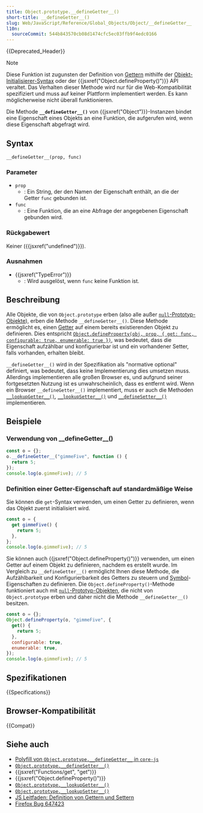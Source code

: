 ```yaml
---
title: Object.prototype.__defineGetter__()
short-title: __defineGetter__()
slug: Web/JavaScript/Reference/Global_Objects/Object/__defineGetter__
l10n:
  sourceCommit: 544b843570cb08d1474cfc5ec03ffb9f4edc0166
---
```


{{Deprecated_Header}}

> [!NOTE]
> Diese Funktion ist zugunsten der Definition von [Gettern](/de/docs/Web/JavaScript/Reference/Functions/get) mithilfe der [Objekt-Initialisierer-Syntax](/de/docs/Web/JavaScript/Reference/Operators/Object_initializer) oder der {{jsxref("Object.defineProperty()")}} API veraltet. Das Verhalten dieser Methode wird nur für die Web-Kompatibilität spezifiziert und muss auf keiner Plattform implementiert werden. Es kann möglicherweise nicht überall funktionieren.

Die Methode **`__defineGetter__()`** von {{jsxref("Object")}}-Instanzen bindet eine Eigenschaft eines Objekts an eine Funktion, die aufgerufen wird, wenn diese Eigenschaft abgefragt wird.

## Syntax

```js-nolint
__defineGetter__(prop, func)
```

### Parameter

- `prop`
  - : Ein String, der den Namen der Eigenschaft enthält, an die der Getter `func` gebunden ist.
- `func`
  - : Eine Funktion, die an eine Abfrage der angegebenen Eigenschaft gebunden wird.

### Rückgabewert

Keiner ({{jsxref("undefined")}}).

### Ausnahmen

- {{jsxref("TypeError")}}
  - : Wird ausgelöst, wenn `func` keine Funktion ist.

## Beschreibung

Alle Objekte, die von `Object.prototype` erben (also alle außer [`null`-Prototyp-Objekte](/de/docs/Web/JavaScript/Reference/Global_Objects/Object#null-prototype_objects)), erben die Methode `__defineGetter__()`. Diese Methode ermöglicht es, einen [Getter](/de/docs/Web/JavaScript/Reference/Functions/get) auf einem bereits existierenden Objekt zu definieren. Dies entspricht [`Object.defineProperty(obj, prop, { get: func, configurable: true, enumerable: true })`](/de/docs/Web/JavaScript/Reference/Global_Objects/Object/defineProperty), was bedeutet, dass die Eigenschaft aufzählbar und konfigurierbar ist und ein vorhandener Setter, falls vorhanden, erhalten bleibt.

`__defineGetter__()` wird in der Spezifikation als "normative optional" definiert, was bedeutet, dass keine Implementierung dies umsetzen muss. Allerdings implementieren alle großen Browser es, und aufgrund seiner fortgesetzten Nutzung ist es unwahrscheinlich, dass es entfernt wird. Wenn ein Browser `__defineGetter__()` implementiert, muss er auch die Methoden [`__lookupGetter__()`](/de/docs/Web/JavaScript/Reference/Global_Objects/Object/__lookupGetter__), [`__lookupSetter__()`](/de/docs/Web/JavaScript/Reference/Global_Objects/Object/__lookupSetter__) und [`__defineSetter__()`](/de/docs/Web/JavaScript/Reference/Global_Objects/Object/__defineSetter__) implementieren.

## Beispiele

### Verwendung von \_\_defineGetter\_\_()

```js
const o = {};
o.__defineGetter__("gimmeFive", function () {
  return 5;
});
console.log(o.gimmeFive); // 5
```

### Definition einer Getter-Eigenschaft auf standardmäßige Weise

Sie können die `get`-Syntax verwenden, um einen Getter zu definieren, wenn das Objekt zuerst initialisiert wird.

```js
const o = {
  get gimmeFive() {
    return 5;
  },
};
console.log(o.gimmeFive); // 5
```

Sie können auch {{jsxref("Object.defineProperty()")}} verwenden, um einen Getter auf einem Objekt zu definieren, nachdem es erstellt wurde. Im Vergleich zu `__defineGetter__()` ermöglicht Ihnen diese Methode, die Aufzählbarkeit und Konfigurierbarkeit des Getters zu steuern und [Symbol](/de/docs/Web/JavaScript/Reference/Global_Objects/Symbol)-Eigenschaften zu definieren. Die `Object.defineProperty()`-Methode funktioniert auch mit [`null`-Prototyp-Objekten](/de/docs/Web/JavaScript/Reference/Global_Objects/Object#null-prototype_objects), die nicht von `Object.prototype` erben und daher nicht die Methode `__defineGetter__()` besitzen.

```js
const o = {};
Object.defineProperty(o, "gimmeFive", {
  get() {
    return 5;
  },
  configurable: true,
  enumerable: true,
});
console.log(o.gimmeFive); // 5
```

## Spezifikationen

{{Specifications}}

## Browser-Kompatibilität

{{Compat}}

## Siehe auch

- [Polyfill von `Object.prototype.__defineGetter__` in `core-js`](https://github.com/zloirock/core-js#ecmascript-object)
- [`Object.prototype.__defineSetter__()`](/de/docs/Web/JavaScript/Reference/Global_Objects/Object/__defineSetter__)
- {{jsxref("Functions/get", "get")}}
- {{jsxref("Object.defineProperty()")}}
- [`Object.prototype.__lookupGetter__()`](/de/docs/Web/JavaScript/Reference/Global_Objects/Object/__lookupGetter__)
- [`Object.prototype.__lookupSetter__()`](/de/docs/Web/JavaScript/Reference/Global_Objects/Object/__lookupSetter__)
- [JS Leitfaden: Definition von Gettern und Settern](/de/docs/Web/JavaScript/Guide/Working_with_objects#defining_getters_and_setters)
- [Firefox Bug 647423](https://bugzil.la/647423)
